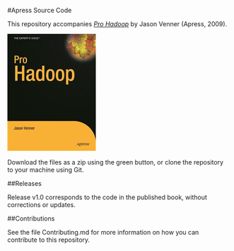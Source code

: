 #Apress Source Code

This repository accompanies [*Pro Hadoop*](http://www.apress.com/9781430219422) by Jason Venner (Apress, 2009).

![Cover image](9781430219422.jpg)

Download the files as a zip using the green button, or clone the repository to your machine using Git.

##Releases

Release v1.0 corresponds to the code in the published book, without corrections or updates.

##Contributions

See the file Contributing.md for more information on how you can contribute to this repository.
